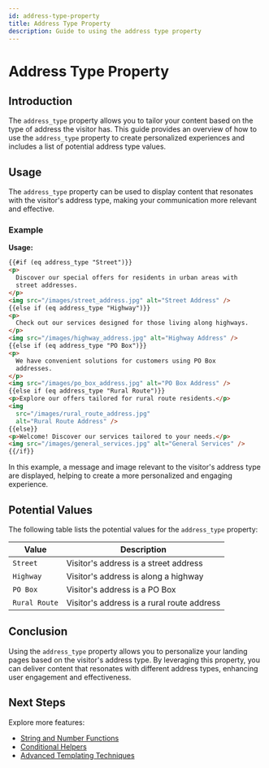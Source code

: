 ```yaml
---
id: address-type-property
title: Address Type Property
description: Guide to using the address type property
---
```


# Address Type Property

## Introduction

The `address_type` property allows you to tailor your content based on the type of address the visitor has. This guide provides an overview of how to use the `address_type` property to create personalized experiences and includes a list of potential address type values.

## Usage

The `address_type` property can be used to display content that resonates with the visitor's address type, making your communication more relevant and effective.

### Example

**Usage:**

```html
{{#if (eq address_type "Street")}}
<p>
  Discover our special offers for residents in urban areas with
  street addresses.
</p>
<img src="/images/street_address.jpg" alt="Street Address" />
{{else if (eq address_type "Highway")}}
<p>
  Check out our services designed for those living along highways.
</p>
<img src="/images/highway_address.jpg" alt="Highway Address" />
{{else if (eq address_type "PO Box")}}
<p>
  We have convenient solutions for customers using PO Box
  addresses.
</p>
<img src="/images/po_box_address.jpg" alt="PO Box Address" />
{{else if (eq address_type "Rural Route")}}
<p>Explore our offers tailored for rural route residents.</p>
<img
  src="/images/rural_route_address.jpg"
  alt="Rural Route Address" />
{{else}}
<p>Welcome! Discover our services tailored to your needs.</p>
<img src="/images/general_services.jpg" alt="General Services" />
{{/if}}
```

In this example, a message and image relevant to the visitor's address type are displayed, helping to create a more personalized and engaging experience.

## Potential Values

The following table lists the potential values for the `address_type` property:

| Value         | Description                                |
| ------------- | ------------------------------------------ |
| `Street`      | Visitor's address is a street address      |
| `Highway`     | Visitor's address is along a highway       |
| `PO Box`      | Visitor's address is a PO Box              |
| `Rural Route` | Visitor's address is a rural route address |

## Conclusion

Using the `address_type` property allows you to personalize your landing pages based on the visitor's address type. By leveraging this property, you can deliver content that resonates with different address types, enhancing user engagement and effectiveness.

## Next Steps

Explore more features:

- [String and Number Functions](/docs/personalization/hero-string-number-functions)
- [Conditional Helpers](/docs/personalization/hero-conditional-helpers)
- [Advanced Templating Techniques](/docs/personalization/hero-advanced-techniques)
